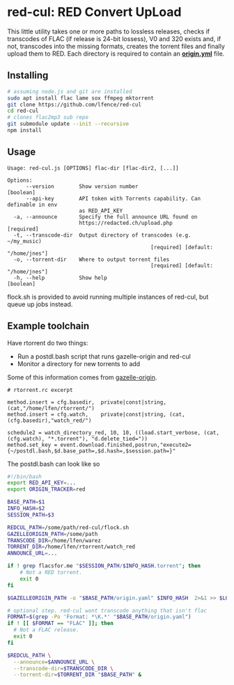 # red-cul: RED Convert UpLoad
This little utility takes one or more paths to lossless releases, checks if
transcodes of FLAC (if release is 24-bit lossess), V0 and 320 exists and, if
not, transcodes into the missing formats, creates the torrent files and finally
upload them to RED. Each directory is required to contain an
[**origin.yml**](https://github.com/x1ppy/gazelle-origin) file. 

## Installing

```bash
# assuming node.js and git are installed
sudo apt install flac lame sox ffmpeg mktorrent
git clone https://github.com/lfence/red-cul 
cd red-cul
# clones flac2mp3 sub repo
git submodule update --init --recursive
npm install
```

## Usage
```
Usage: red-cul.js [OPTIONS] flac-dir [flac-dir2, [...]]

Options:
      --version        Show version number                             [boolean]
      --api-key        API token with Torrents capability. Can definable in env
                       as RED_API_KEY
  -a, --announce       Specify the full announce URL found on
                       https://redacted.ch/upload.php                 [required]
  -t, --transcode-dir  Output directory of transcodes (e.g. ~/my_music)
                                              [required] [default: "/home/jnes"]
  -o, --torrent-dir    Where to output torrent files
                                              [required] [default: "/home/jnes"]
  -h, --help           Show help                                       [boolean]
```

flock.sh is provided to avoid running multiple instances of red-cul, but queue
up jobs instead.

## Example toolchain

Have rtorrent do two things:
 - Run a postdl.bash script that runs gazelle-origin and red-cul
 - Monitor a directory for new torrents to add 

Some of this information comes from [gazelle-origin](https://github.com/x1ppy/gazelle-origin).
```
# rtorrent.rc excerpt

method.insert = cfg.basedir,  private|const|string, (cat,"/home/lfen/rtorrent/")
method.insert = cfg.watch,    private|const|string, (cat,(cfg.basedir),"watch_red/")

schedule2 = watch_directory_red, 10, 10, ((load.start_verbose, (cat, (cfg.watch), "*.torrent"), "d.delete_tied="))
method.set_key = event.download.finished,postrun,"execute2={~/postdl.bash,$d.base_path=,$d.hash=,$session.path=}"
```

The postdl.bash can look like so

```bash
#!/bin/bash
export RED_API_KEY=...
export ORIGIN_TRACKER=red

BASE_PATH=$1
INFO_HASH=$2
SESSION_PATH=$3

REDCUL_PATH=/some/path/red-cul/flock.sh
GAZELLEORIGIN_PATH=/some/path
TRANSCODE_DIR=/home/lfen/warez
TORRENT_DIR=/home/lfen/rtorrent/watch_red
ANNOUNCE_URL=...

if ! grep flacsfor.me "$SESSION_PATH/$INFO_HASH.torrent"; then
    # Not a RED torrent.
    exit 0
fi

$GAZELLEORIGIN_PATH -o "$BASE_PATH/origin.yaml" $INFO_HASH  2>&1 >> $LOG_FILE

# optional step. red-cul wont transcode anything that isn't flac
FORMAT=$(grep -Po 'Format: *\K.*' "$BASE_PATH/origin.yaml")
if ! [[ $FORMAT == "FLAC" ]]; then
  # Not a FLAC release.
  exit 0
fi

$REDCUL_PATH \
  --announce=$ANNOUNCE_URL \
  --transcode-dir=$TRANSCODE_DIR \
  --torrent-dir=$TORRENT_DIR "$BASE_PATH" &
```
